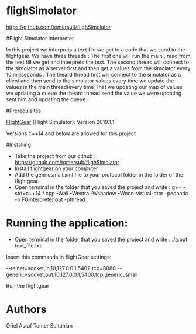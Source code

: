 # flighSimolator


https://github.com/tomersult/flighSimolator


#Flight Simolator Interpreter

In this project we interprets a text file we get to a code that we send to the filghtgear.
We have three threads :
The first one will run the main , read from the text fill we get and interprets the text.
The second thread will connect to the simolator as a server first and then get a values from the simolator every 10 miliseconds . 
The theard thread first will connect to the simolator as a client and then send to the simolator values every time we update the values in the main thread(every time
That we updating our map of values we updating a queue the theard thread send the value we were updating sent him and updating the queue. 


#Prerequisites

[FlightGear](https://www.flightgear.org/download/) (Flight Simulator): Version 2019.1.1

Versions c++14 and below are allowed for this project


#Installing

- Take the project from our github : https://github.com/tomersult/flighSimolator
- Install flightgear on your computer 
- Add the genricsmall.xml file to your protocol folder in the folder of the flightgear. 
- Open terminal in the folder that you saved the project and write : g++ -std=c++14 *.cpp -Wall -Wextra -Wshadow -Wnon-virtual-dtor -pedantic -o FGinterpreter.out -pthread


# Running the application:
- Open terminal in the folder that you saved the project and write :
./a.out text_file.txt

Insert this commands in flightGear settings:

--telnet=socket,in,10,127.0.0.1,5402,tcp=8080
--generic=socket,out,10,127.0.0.1,5400,tcp,generic_small

Run the flightgear


# Authors

Oriel Asraf 
Tomer Sultanian
